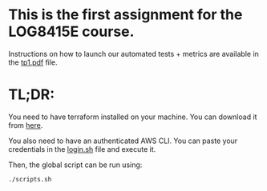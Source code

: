 # This is the first assignment for the LOG8415E course.

Instructions on how to launch our automated tests + metrics are available in the [tp1.pdf](tp1.pdf) file.

# TL;DR:

You need to have terraform installed on your machine. You can download it from [here](https://www.terraform.io/downloads.html).

You also need to have an authenticated AWS CLI. You can paste your credentials in the [login.sh](scripts/login.sh) file and execute it.

Then, the global script can be run using:

```bash
./scripts.sh
```
